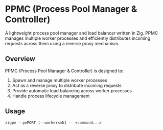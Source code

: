# PPMC (Process Pool Manager & Controller)

A lightweight process pool manager and load balancer written in Zig. PPMC manages multiple worker processes and efficiently distributes incoming requests across them using a reverse proxy mechanism.

## Overview

PPMC (Process Pool Manager & Controller) is designed to:
1. Spawn and manage multiple worker processes
2. Act as a reverse proxy to distribute incoming requests
3. Provide automatic load balancing across worker processes
4. Handle process lifecycle management

## Usage

```shell
zigpm --p=PORT [--workers=N] -- <command...>
